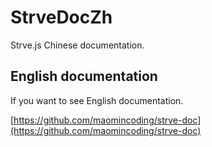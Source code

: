 # StrveDocZh

Strve.js Chinese documentation.

## English documentation

If you want to see English documentation.

[https://github.com/maomincoding/strve-doc](https://github.com/maomincoding/strve-doc)
